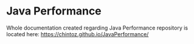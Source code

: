 # Java Performance
Whole documentation created regarding Java Performance repository is located here: https://chintoz.github.io/JavaPerformance/
